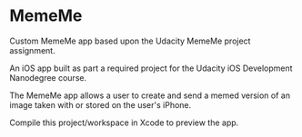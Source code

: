 # MemeMe
Custom MemeMe app based upon the Udacity MemeMe project assignment.

An iOS app built as part a required project for the Udacity iOS Development Nanodegree course.

The MemeMe app allows a user to create and send a memed version of an image taken with or stored on the user's iPhone.

Compile this project/workspace in Xcode to preview the app.



